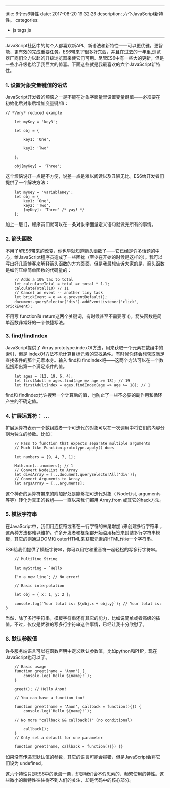 
---
title: 6个es6特性
date: 2017-08-20 19:32:26
description: 六个JavaScript新特性。
categories:
 - js
tags:js
---




JavaScript社区中的每个人都喜欢新API、新语法和新特性——可以更优雅，更智能，更有效的完成重要任务。ES6带来了很多好东西，并且在过去的一年里,浏览器厂商们全力以赴的升级浏览器来使它们可用。尽管ES6中有一些大的更新，但是一些小升级也给了我巨大的惊喜。下面这些就是我最喜欢的六个JavaScript新特性。

### 1. 设置对象变量键值的语法
JavaScript开发者的烦恼之一是不能在对象字面量里设置变量键值——必须要在初始化后对象后增加变量键/值：

    // *Very* reduced example

        let myKey = 'key3';

        let obj = {

            key1: 'One',

            key2: 'Two'

        };

        obj[myKey] = 'Three';

这个烦恼说好一点是不方便，说差一点是难以阅读以及丑陋无比。ES6给开发者们提供了一个解决方法：

        let myKey = 'variableKey';
        let obj = {
            key1: 'One',
            key2: 'Two',
            [myKey]: 'Three' /* yay! */
        };

加上一层 []，程序员们就可以在一条对象字面量定义语句就做完所有的事情。

### 2. 箭头函数

不用了解ES6带来的改变，你也早就知道箭头函数了——它已经是许多话题的中心，给JavaScript程序员造成了一些困扰（至少在开始的时候是这样的）。我可以写出好几篇博客来解释箭头函数的方方面面，但是我最想告诉大家的是，箭头函数是如何压缩简单函数的代码量的：

        // Adds a 10% tax to total
        let calculateTotal = total => total * 1.1;
        calculateTotal(10) // 11
        // Cancel an event -- another tiny task
        let brickEvent = e => e.preventDefault();
        document.querySelector('div').addEventListener('click', brickEvent);


不用写 function和 return这两个关键词，有时候甚至不需要写 ()，箭头函数是简单函数非常好的一个快捷写法。

### 3. find/findIndex

JavaScript提供了 Array.prototype.indexOf方法，用来获取一个元素在数组中的索引，但是 indexOf方法不能计算目标元素的查找条件。有时候你还会想获取满足查找条件的那个元素本身。输入 find和 findIndex吧——这两个方法可以在一个数组搜索出第一个满足条件的值。

        let ages = [12, 19, 6, 4];
        let firstAdult = ages.find(age => age >= 18); // 19
        let firstAdultIndex = ages.findIndex(age => age >= 18); // 1


find和 findIndex允许搜索一个计算后的值，也防止了一些不必要的副作用和循环产生的不确定值。

### 4. 扩展运算符： ...


扩展运算符表示一个数组或者一个可迭代的对象可以在一次调用中将它们的内容分割为独立的参数。比如：

        // Pass to function that expects separate multiple arguments
        // Much like Function.prototype.apply() does
        
        let numbers = [9, 4, 7, 1];

        Math.min(...numbers); // 1
        // Convert NodeList to Array
        let divsArray = [...document.querySelectorAll('div')];
        // Convert Arguments to Array
        let argsArray = [...arguments];


这个神奇的运算符带来的附加好处是能够把可迭代对象（ NodeList, arguments等等）转化为真正的数组——一直以来我们都用 Array.from 或其它的hack方法。

### 5. 模板字符串

在JavaScript中，我们用连接符或者在一行字符的末尾增加 \来创建多行字符串 ，这两种方法都难以维护。许多开发者和框架都开始滥用标签来封装多行字符串模板，其它的则通过DOM和 outerHTML来获取元素的HTML作为一个字符串。

ES6给我们提供了模板字符串，你可以用它和重音符一起轻松的写多行字符串。

        // Multiline String

        let myString = `Hello

        I'm a new line`; // No error!

        // Basic interpolation

        let obj = { x: 1, y: 2 };

        console.log(`Your total is: ${obj.x + obj.y}`); // Your total is: 3

当然，除了多行字符串，模板字符串还有其它的能力，比如说简单或者高级的插值。不过，仅仅是优雅的写多行字符串这件事情，已经让我十分欣慰了。

### 6. 默认参数值


许多服务端语言可以在函数声明中定义默认参数值，比如python和PHP，现在JavaScript也可以了。

        // Basic usage
        function greet(name = 'Anon') {
            console.log(`Hello ${name}!`);
        }

        greet(); // Hello Anon!

        // You can have a function too!

        function greet(name = 'Anon', callback = function(){}) {
            console.log(`Hello ${name}!`);

        // No more "callback && callback()" (no conditional)

            callback();
        }
        // Only set a default for one parameter

        function greet(name, callback = function(){}) {}


如果没有传递无默认值的参数，其它的语言可能会报错，但是JavaScript会将它们设为 undefined。

这六个特性只是ES6中的沧海一粟，却是我们会不假思索的、频繁使用的特性。这些微小的新特性往往得不到人们的关注，却是代码中的核心部分。



